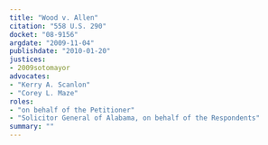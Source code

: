 ```yaml
---
title: "Wood v. Allen"
citation: "558 U.S. 290"
docket: "08-9156"
argdate: "2009-11-04"
publishdate: "2010-01-20"
justices:
- 2009sotomayor
advocates:
- "Kerry A. Scanlon"
- "Corey L. Maze"
roles:
- "on behalf of the Petitioner"
- "Solicitor General of Alabama, on behalf of the Respondents"
summary: ""
---
```


